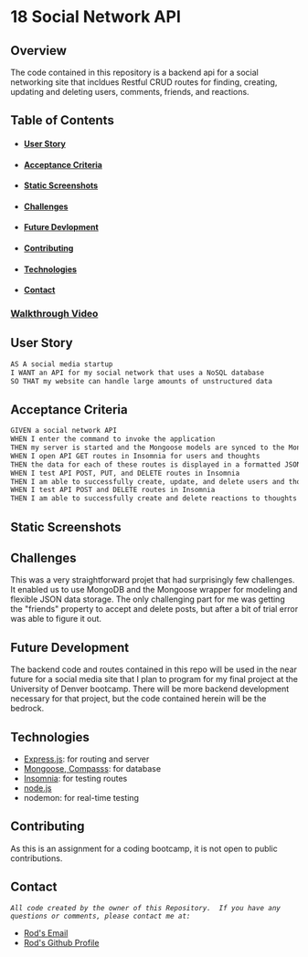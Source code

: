 # 18 Social Network API


## Overview

The code contained in this repository is a backend api for a social networking site that incldues Restful CRUD routes for finding, creating, updating and deleting users, comments, friends, and reactions.

## Table of Contents

- #### [User Story](#user-story)
- #### [Acceptance Criteria](#acceptance-criteria)
- #### [Static Screenshots](#static-screenshots)
- #### [Challenges](#challenges)
- #### [Future Devlopment](#future-development)
- #### [Contributing](#contributing)
- #### [Technologies](#technologies)
- #### [Contact](#contact)

### [Walkthrough Video]()

## User Story

```md
AS A social media startup
I WANT an API for my social network that uses a NoSQL database
SO THAT my website can handle large amounts of unstructured data
```

## Acceptance Criteria
```md
GIVEN a social network API
WHEN I enter the command to invoke the application
THEN my server is started and the Mongoose models are synced to the MongoDB database
WHEN I open API GET routes in Insomnia for users and thoughts
THEN the data for each of these routes is displayed in a formatted JSON
WHEN I test API POST, PUT, and DELETE routes in Insomnia
THEN I am able to successfully create, update, and delete users and thoughts in my database
WHEN I test API POST and DELETE routes in Insomnia
THEN I am able to successfully create and delete reactions to thoughts and add and remove friends to a user’s friend list.
```
## Static Screenshots
## Challenges

This was a very straightforward projet that had surprisingly few challenges.  It enabled us to use MongoDB and the Mongoose wrapper for modeling and flexible JSON data storage. The only challenging part for me was getting the "friends" property to accept and delete posts, but after a bit of trial error was able to figure it out.

## Future Development

The backend code and routes contained in this repo will be used in the near future for a social media site that I plan to program for my final project at the University of Denver bootcamp. There will be more backend development necessary for that project, but the code contained herein will be the bedrock.

## Technologies

- [Express.js](https://www.npmjs.com/package/express): for routing and server
- [Mongoose, Compasss](https://www.npmjs.com/package/mongoose): for database
- [Insomnia](https://insomnia.rest/): for testing routes
- [node.js](node.js)
- nodemon: for real-time testing
## Contributing
As this is an assignment for a coding bootcamp, it is not open to public contributions.

## Contact
*`All code created by the owner of this Repository.  If you have any questions or comments, please contact me at:`*
- [Rod's Email](rod.bennett75@gmail.com)
- [Rod's Github Profile](https://github.com/RodBennett)




